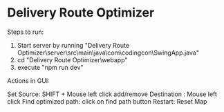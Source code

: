 # Delivery Route Optimizer

Steps to run:
1. Start server by running "Delivery Route Optimizer\server\src\main\java\com\codingcon\SwingApp.java"
2. cd "Delivery Route Optimizer\webapp"
3. execute "npm run dev"


Actions in GUI:

Set Source: SHIFT + Mouse left click
add/remove Destination : Mouse left click
Find optimized path: click on find path button
Restart: Reset Map
